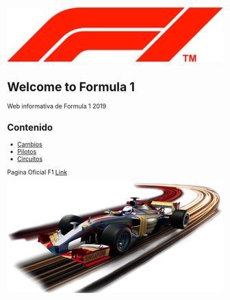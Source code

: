 ![F1 logo](./1920px-F1.svg.png)

# Welcome to Formula 1

Web informativa de Formula 1 2019

## Contenido

* [Cambios](./cambios.md)
* [Pilotos](./pilotos.md)
* [Circuitos](./calendario.md)

Pagina Oficial F1 
[Link](https://www.formula1.com/)

![F1](./Coche-F1.png)
